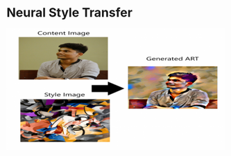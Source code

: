 # Neural Style Transfer

![Generated Image](https://github.com/Rohit9403/Art-Generation-using-Transfer-Learning/blob/master/Resized%20Image.png)
